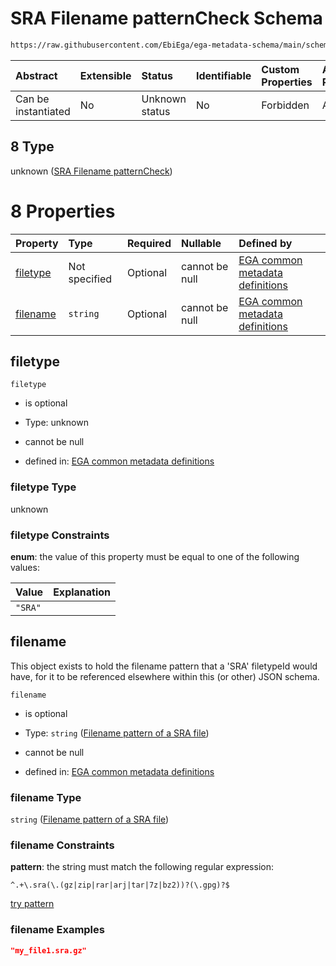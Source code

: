 # SRA Filename patternCheck Schema

```txt
https://raw.githubusercontent.com/EbiEga/ega-metadata-schema/main/schemas/EGA.common-definitions.json#/definitions/filenameFiletypePatternCheck/anyOf/8
```



| Abstract            | Extensible | Status         | Identifiable | Custom Properties | Additional Properties | Access Restrictions | Defined In                                                                                           |
| :------------------ | :--------- | :------------- | :----------- | :---------------- | :-------------------- | :------------------ | :--------------------------------------------------------------------------------------------------- |
| Can be instantiated | No         | Unknown status | No           | Forbidden         | Allowed               | none                | [EGA.common-definitions.json\*](../../../schemas/EGA.common-definitions.json "open original schema") |

## 8 Type

unknown ([SRA Filename patternCheck](ega-4-definitions-check-filetype-checks-based-on-its-filename-anyof-sra-filename-patterncheck.md))

# 8 Properties

| Property              | Type          | Required | Nullable       | Defined by                                                                                                                                                                                                                                                                                                                                                  |
| :-------------------- | :------------ | :------- | :------------- | :---------------------------------------------------------------------------------------------------------------------------------------------------------------------------------------------------------------------------------------------------------------------------------------------------------------------------------------------------------- |
| [filetype](#filetype) | Not specified | Optional | cannot be null | [EGA common metadata definitions](ega-4-definitions-check-filetype-checks-based-on-its-filename-anyof-sra-filename-patterncheck-properties-filetype.md "https://raw.githubusercontent.com/EbiEga/ega-metadata-schema/main/schemas/EGA.common-definitions.json#/definitions/filenameFiletypePatternCheck/anyOf/8/properties/filetype")                       |
| [filename](#filename) | `string`      | Optional | cannot be null | [EGA common metadata definitions](ega-4-definitions-check-filetype-checks-based-on-its-filename-anyof-sra-filename-patterncheck-properties-filename-pattern-of-a-sra-file.md "https://raw.githubusercontent.com/EbiEga/ega-metadata-schema/main/schemas/EGA.common-definitions.json#/definitions/filenameFiletypePatternCheck/anyOf/8/properties/filename") |

## filetype



`filetype`

*   is optional

*   Type: unknown

*   cannot be null

*   defined in: [EGA common metadata definitions](ega-4-definitions-check-filetype-checks-based-on-its-filename-anyof-sra-filename-patterncheck-properties-filetype.md "https://raw.githubusercontent.com/EbiEga/ega-metadata-schema/main/schemas/EGA.common-definitions.json#/definitions/filenameFiletypePatternCheck/anyOf/8/properties/filetype")

### filetype Type

unknown

### filetype Constraints

**enum**: the value of this property must be equal to one of the following values:

| Value   | Explanation |
| :------ | :---------- |
| `"SRA"` |             |

## filename

This object exists to hold the filename pattern that a 'SRA' filetypeId would have, for it to be referenced elsewhere within this (or other) JSON schema.

`filename`

*   is optional

*   Type: `string` ([Filename pattern of a SRA file](ega-4-definitions-check-filetype-checks-based-on-its-filename-anyof-sra-filename-patterncheck-properties-filename-pattern-of-a-sra-file.md))

*   cannot be null

*   defined in: [EGA common metadata definitions](ega-4-definitions-check-filetype-checks-based-on-its-filename-anyof-sra-filename-patterncheck-properties-filename-pattern-of-a-sra-file.md "https://raw.githubusercontent.com/EbiEga/ega-metadata-schema/main/schemas/EGA.common-definitions.json#/definitions/filenameFiletypePatternCheck/anyOf/8/properties/filename")

### filename Type

`string` ([Filename pattern of a SRA file](ega-4-definitions-check-filetype-checks-based-on-its-filename-anyof-sra-filename-patterncheck-properties-filename-pattern-of-a-sra-file.md))

### filename Constraints

**pattern**: the string must match the following regular expression:&#x20;

```regexp
^.+\.sra(\.(gz|zip|rar|arj|tar|7z|bz2))?(\.gpg)?$
```

[try pattern](https://regexr.com/?expression=%5E.%2B%5C.sra\(%5C.\(gz%7Czip%7Crar%7Carj%7Ctar%7C7z%7Cbz2\)\)%3F\(%5C.gpg\)%3F%24 "try regular expression with regexr.com")

### filename Examples

```json
"my_file1.sra.gz"
```
